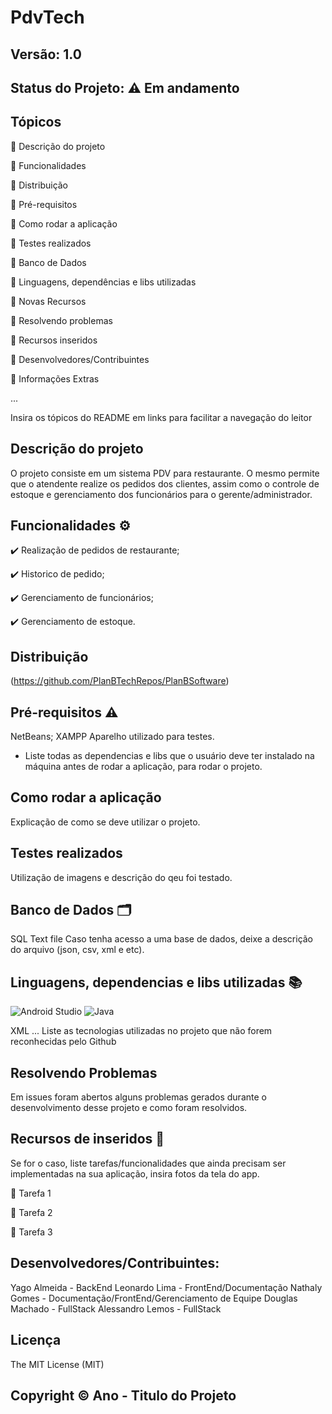 # PdvTech
## Versão: 1.0 
## Status do Projeto: ⚠️ Em andamento

## Tópicos
🔹 Descrição do projeto 

🔹 Funcionalidades

🔹 Distribuição

🔹 Pré-requisitos

🔹 Como rodar a aplicação

🔹 Testes realizados

🔹 Banco de Dados

🔹 Linguagens, dependências e libs utilizadas

🔹 Novas Recursos

🔹 Resolvendo problemas

🔹 Recursos inseridos 

🔹 Desenvolvedores/Contribuintes

🔹 Informações Extras


...

Insira os tópicos do README em links para facilitar a navegação do leitor

## Descrição do projeto
O projeto consiste em um sistema PDV para restaurante.
O mesmo permite que o atendente realize os pedidos dos clientes, assim como o controle de estoque e gerenciamento dos funcionários para o gerente/administrador.

## Funcionalidades ⚙️
✔️ Realização de pedidos de restaurante;

✔️ Historico de pedido;

✔️ Gerenciamento de funcionários; 

✔️ Gerenciamento de estoque.

## Distribuição
(https://github.com/PlanBTechRepos/PlanBSoftware)

## Pré-requisitos ⚠️    
NetBeans; 
XAMPP 
Aparelho utilizado para testes.
- Liste todas as dependencias e libs que o usuário deve ter instalado na máquina antes de rodar a aplicação, para rodar o projeto.

## Como rodar a aplicação 
Explicação de como se deve utilizar o projeto.

## Testes realizados
Utilização de imagens e descrição do qeu foi testado.

## Banco de Dados 🗂️
SQL Text file
Caso tenha acesso a uma base de dados, deixe a descrição do arquivo (json, csv, xml e etc).

## Linguagens, dependencias e libs utilizadas 📚
![Android Studio](https://img.shields.io/badge/Android-3DDC84?style=for-the-badge&logo=android&logoColor=white)
![Java](https://img.shields.io/badge/Java-ED8B00?style=for-the-badge&logo=java&logoColor=white)

XML
...
Liste as tecnologias utilizadas no projeto que não forem reconhecidas pelo Github

## Resolvendo Problemas 
Em issues foram abertos alguns problemas gerados durante o desenvolvimento desse projeto e como foram resolvidos.

## Recursos de inseridos 🧰
Se for o caso, liste tarefas/funcionalidades que ainda precisam ser implementadas na sua aplicação, insira fotos da tela do app.

📝 Tarefa 1

📝 Tarefa 2

📝 Tarefa 3

## Desenvolvedores/Contribuintes:
Yago Almeida - BackEnd
Leonardo Lima - FrontEnd/Documentação
Nathaly Gomes - Documentação/FrontEnd/Gerenciamento de Equipe
Douglas Machado - FullStack
Alessandro Lemos - FullStack


## Licença
The MIT License (MIT)

## Copyright ©️ Ano - Titulo do Projeto
